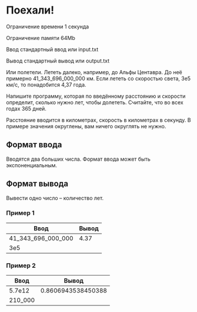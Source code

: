 # Поехали!

Ограничение времени	1 секунда

Ограничение памяти	64Mb

Ввод	стандартный ввод или input.txt

Вывод	стандартный вывод или output.txt

Или полетели. Лететь далеко, например, до Альфы Центавра. До неё примерно 
41_343_696_000_000 км. Если лететь со скоростью света, 3e5 км/с, то понадобится 4,37 года.

Напишите программу, которая по введённому расстоянию и скорости определит, сколько 
нужно лет, чтобы долететь. Считайте, что во всех годах 365 дней.

Расстояние вводится в километрах, скорость в километрах в секунду. В примере значения 
округлены, вам ничего округлять не нужно.

## Формат ввода
Вводятся два больших числа. Формат ввода может быть экспоненциальным.

## Формат вывода
Вывести одно число – количество лет.

### Пример 1

| Ввод               | Вывод |
|--------------------|-------|
| 41_343_696_000_000 | 4.37  |
| 3e5                |       |

### Пример 2

| Ввод    | Вывод              |
|---------|--------------------|
| 5.7e12  | 0.8606943538450388 |
| 210_000 |                    |